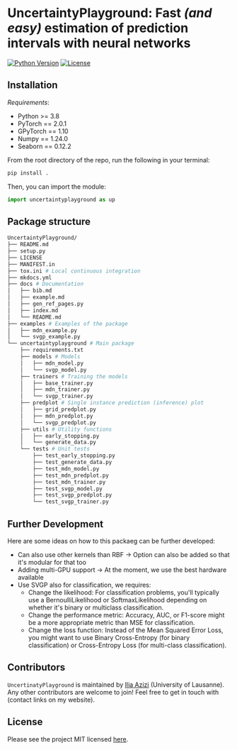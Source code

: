 # **UncertaintyPlayground**: Fast *(and easy)* estimation of prediction intervals with neural networks

<!-- CI test badge will be added once the repo is made public -->
<!-- ![CI Test Suite](https://github.com/unco3892/UncertaintyPlayground/actions/workflows/ci_test.yml/badge.svg?branch=main) -->
[![Python Version](https://img.shields.io/badge/python-3.8+-green.svg)](https://www.python.org/downloads/)
[![License](https://img.shields.io/badge/license-MIT-green.svg)](LICENSE)

## Installation

*Requirements*:
- Python >= 3.8
- PyTorch == 2.0.1
- GPyTorch == 1.10
- Numpy == 1.24.0
- Seaborn == 0.12.2

From the root directory of the repo, run the following in your terminal:
```bash
pip install .
```

Then, you can import the module:

```python
import uncertaintyplayground as up
```

<!-- ## Examples, Tutorials, and Documentation -->

## Package structure

```bash
UncertaintyPlayground/
├── README.md
├── setup.py
├── LICENSE
├── MANIFEST.in
├── tox.ini # Local continuous integration
├── mkdocs.yml
├── docs # Documentation
│   ├── bib.md
│   ├── example.md
│   ├── gen_ref_pages.py
│   ├── index.md
│   └── README.md
├── examples # Examples of the package
│   ├── mdn_example.py
│   └── svgp_example.py
└── uncertaintyplayground # Main package
    ├── requirements.txt
    ├── models # Models
    │   ├── mdn_model.py
    │   └── svgp_model.py
    ├── trainers # Training the models
    │   ├── base_trainer.py
    │   ├── mdn_trainer.py
    │   └── svgp_trainer.py
    ├── predplot # Single instance prediction (inference) plot
    │   ├── grid_predplot.py
    │   ├── mdn_predplot.py
    │   └── svgp_predplot.py
    ├── utils # Utility functions
    │   ├── early_stopping.py
    │   └── generate_data.py
    └── tests # Unit tests
        ├── test_early_stopping.py
        ├── test_generate_data.py
        ├── test_mdn_model.py
        ├── test_mdn_predplot.py
        ├── test_mdn_trainer.py
        ├── test_svgp_model.py
        ├── test_svgp_predplot.py
        └── test_svgp_trainer.py
```

## Further Development
Here are some ideas on how to this packaeg can be further developed:
- Can also use other kernels than RBF -> Option can also be added so that it's modular for that too
- Adding multi-GPU support -> At the moment, we use the best hardware available
- Use SVGP also for classification, we requires:
    - Change the likelihood: For classification problems, you'll typically use a BernoulliLikelihood or SoftmaxLikelihood depending on whether it's binary or multiclass classification.
    - Change the performance metric: Accuracy, AUC, or F1-score might be a more appropriate metric than MSE for classification.
    - Change the loss function: Instead of the Mean Squared Error Loss, you might want to use Binary Cross-Entropy (for binary classification) or Cross-Entropy Loss (for multi-class classification).

## Contributors

`UncertinatyPlayground` is maintained by [Ilia Azizi](https://iliaazizi.com/) (University of Lausanne). Any other contributors are welcome to join! Feel free to get in touch with (contact links on my website).
<!-- Please see the [contributing guide](CONTRIBUTING.md) for more details. -->

## License

Please see the project MIT licensed [here](LICENSE).
